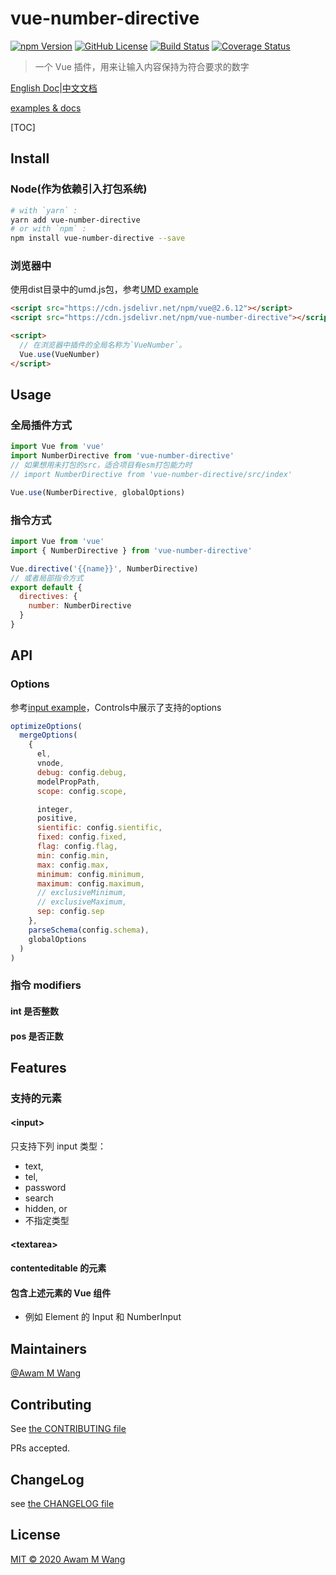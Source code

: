# vue-number-directive

[![npm Version][npm version badge]][npm page] [![GitHub License][license badge]][license page] [![Build Status][build badge]][build page] [![Coverage Status][cover badge]][cover page]

> 一个 Vue 插件，用来让输入内容保持为符合要求的数字

[English Doc](README.md)|[中文文档](README.zh_CN.md)

[examples & docs](https://awamwang.github.io/vue-number-directive/)

[TOC]

## Install

### Node(作为依赖引入打包系统)

```sh
# with `yarn` :
yarn add vue-number-directive
# or with `npm` :
npm install vue-number-directive --save
```

### 浏览器中

使用dist目录中的umd.js包，参考[UMD example](examples/umd/index.html)

```html
<script src="https://cdn.jsdelivr.net/npm/vue@2.6.12"></script>
<script src="https://cdn.jsdelivr.net/npm/vue-number-directive"></script>

<script>
  // 在浏览器中插件的全局名称为`VueNumber`。
  Vue.use(VueNumber)
</script>
```

## Usage

### 全局插件方式

```js
import Vue from 'vue'
import NumberDirective from 'vue-number-directive'
// 如果想用未打包的src，适合项目有esm打包能力时
// import NumberDirective from 'vue-number-directive/src/index'

Vue.use(NumberDirective, globalOptions)
```

### 指令方式

```js
import Vue from 'vue'
import { NumberDirective } from 'vue-number-directive'

Vue.directive('{{name}}', NumberDirective)
// 或者局部指令方式
export default {
  directives: {
    number: NumberDirective
  }
}
```

## API

### Options

参考[input example](https://awamwang.github.io/vue-number-directive/?path=/story/vuenumber-nativeinput--basic-usage)，Controls中展示了支持的options

```js
optimizeOptions(
  mergeOptions(
    {
      el,
      vnode,
      debug: config.debug,
      modelPropPath,
      scope: config.scope,

      integer,
      positive,
      sientific: config.sientific,
      fixed: config.fixed,
      flag: config.flag,
      min: config.min,
      max: config.max,
      minimum: config.minimum,
      maximum: config.maximum,
      // exclusiveMinimum,
      // exclusiveMaximum,
      sep: config.sep
    },
    parseSchema(config.schema),
    globalOptions
  )
)
```

### 指令 modifiers

#### int 是否整数

#### pos 是否正数

## Features

### 支持的元素

#### \<input\>

只支持下列 input 类型：

- text,
- tel,
- password
- search
- hidden, or
- 不指定类型

#### \<textarea\>

#### contenteditable 的元素

#### 包含上述元素的 Vue 组件

- 例如 Element 的 Input 和 NumberInput

## Maintainers

[@Awam M Wang](https://github.com/awamwang)

## Contributing

See [the CONTRIBUTING file](CONTRIBUTING.md)

PRs accepted.

## ChangeLog

see [the CHANGELOG file](./CHANGELOG.md)

## License

[MIT © 2020 Awam M Wang](./LICENSE)

[build badge]: https://travis-ci.com/awamwang/vue-number-directive.svg?branch=master
[build page]: https://travis-ci.com/awamwang/vue-number-directive
[license badge]: https://img.shields.io/badge/license-MIT%20License-blue.svg?style=flat-square
[license page]: https://github.com/awamwang/vue-number-directive/blob/master/LICENSE
[node page]: https://nodejs.org/
[node version badge]: https://img.shields.io/node/v/readme-md.svg?style=flat-square
[npm page]: https://www.npmjs.com/package/vue-number-directive
[npm version badge]: https://img.shields.io/npm/v/vue-number-directive.svg?style=flat-square
[cover page]: https://coveralls.io/github/awamwang/vue-number-directive?branch=master
[cover badge]: https://coveralls.io/repos/github/awamwang/vue-number-directive/badge.svg?branch=master
